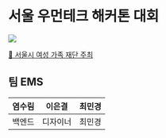 # 서울 우먼테크 해커톤 대회

<img src='https://www.wevity.com/upload/contest/20250705035405_b9123a0d.jpg'/>

[🔗 서울시 여성 가족 재단 주최](https://www.seoulwomen.or.kr/sfwf/contents/sfwf-notice.do?&schM=view&page=1&viewCount=10&id=30005&schBdcode&schGroupCode&notice=SFWFNOTICE&utm_medium=paid&utm_source=ig&utm_id=120217317204970173&utm_content=120227837063560173&utm_term=120227837063570173&utm_campaign=120217317204970173&fbclid=PAQ0xDSwLUVpBleHRuA2FlbQEwAGFkaWQBqyKUvNrMvQGnXHkL8AqGkF-fq7dBMdXj_-aIGe_uXkM9OP5dkWqJ56Z86MkePJeCljI6VdI_aem_Afz7ouue3F34hvLI_1MWiw#none)


## 팀 EMS

|염수림|이은결|최민경|
|:-:|:-:|:-:|
|백엔드|디자이너|최민경|
